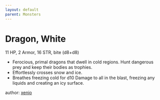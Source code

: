 ```yaml
---
layout: default
parent: Monsters
---
```

# Dragon, White
11 HP, 2 Armor, 16 STR, bite (d8+d8)  
- Ferocious, primal dragons that dwell in cold regions.   Hunt dangerous prey and keep their bodies as trophies.  
- Effortlessly crosses snow and ice.  
- Breathes freezing cold for d10 Damage to all in the blast, freezing any liquids and creating an icy surface.  

author: [xenio](https://xenioinabottle.blogspot.com)
